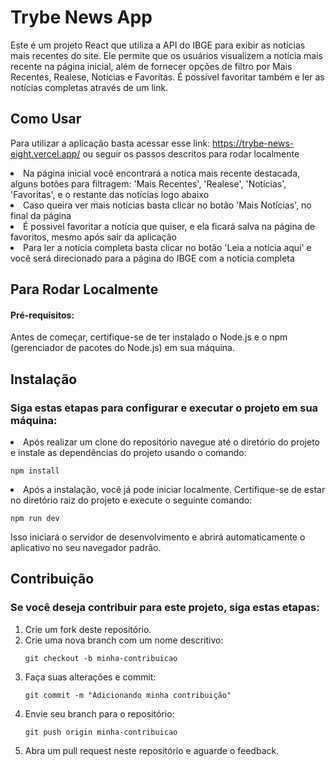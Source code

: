 # Trybe News App

Este é um projeto React que utiliza a API do IBGE para exibir as notícias mais recentes do site. Ele permite que os usuários visualizem a notícia mais recente na página inicial, além de fornecer opções de filtro por Mais Recentes, Realese, Notícias e Favoritas. É possivel favoritar também e ler as notícias completas através de um link.

## Como Usar

Para utilizar a aplicação basta acessar esse link: https://trybe-news-eight.vercel.app/ ou seguir os passos descritos para rodar localmente

  <li>Na página inicial você encontrará a notíca mais recente destacada, alguns botões para filtragem: 'Mais Recentes', 'Realese', 'Notícias', 'Favoritas', e o restante das notícias logo abaixo

  <li>Caso queira ver mais notícias basta clicar no botão 'Mais Notícias', no final da página

  <li>É possivel favoritar a notícia que quiser, e ela ficará salva na página de favoritos, mesmo após sair da aplicação

  <li>Para ler a notícia completa basta clicar no botão 'Leia a notícia aqui' e você será direcionado para a página do IBGE com a noticia completa


## Para Rodar Localmente

#### Pré-requisitos:

Antes de começar, certifique-se de ter instalado o Node.js e o npm (gerenciador de pacotes do Node.js) em sua máquina.

## Instalação

### Siga estas etapas para configurar e executar o projeto em sua máquina:

  <li> Após realizar um clone do repositório navegue até o diretório do projeto e instale as dependências do projeto usando o comando:

    npm install

  <li> Após a instalação, você já pode iniciar localmente. Certifique-se de estar no diretório raiz do projeto e execute o seguinte comando:

    npm run dev

Isso iniciará o servidor de desenvolvimento e abrirá automaticamente o aplicativo no seu navegador padrão. 

## Contribuição
### Se você deseja contribuir para este projeto, siga estas etapas:
<ol>
    
  <li>Crie um fork deste repositório.

  <li>Crie uma nova branch com um nome descritivo: 

    git checkout -b minha-contribuicao

  <li>Faça suas alterações e commit: 

    git commit -m "Adicionando minha contribuição"

  <li>Envie seu branch para o repositório: 

    git push origin minha-contribuicao

  <li>Abra um pull request neste repositório e aguarde o feedback.

</ol>

